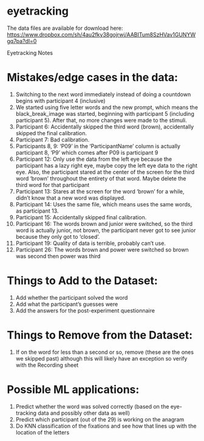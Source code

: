 # eyetracking

The data files are available for download here: 
https://www.dropbox.com/sh/4au2fky38gojrwj/AABITum8SzHVav1GUNYWgq7pa?dl=0


Eyetracking Notes

# Mistakes/edge cases in the data:
1. Switching to the next word immediately instead of doing a countdown begins with participant 4 (inclusive)
2. We started using five letter words and the new prompt, which means the  black_break_image was started, beginning with participant 5 (including participant 5). After that, no more changes were made to the stimuli.
3. Participant 6: Accidentally skipped the third word (brown), accidentally skipped the final calibration.
4. Participant 7: Bad calibration.
5. Participants 8, 9: ‘P09’ in the ‘ParticipantName’ column is actually participant 8, ‘P9’ which comes after P09 is participant 9
6. Participant 12: Only use the data from the left eye because the participant has a lazy right eye, maybe copy the left eye data to the right eye. Also, the participant stared at the center of the screen for the third word ‘brown’ throughout the entirety of that word. Maybe delete the third word for that participant
7. Participant 13: Stares at the screen for the word ‘brown’ for a while, didn’t know that a new word was displayed. 
8. Participant 14: Uses the same file, which means uses the same words, as participant 13. 
9. Participant 15: Accidentally skipped final calibration.
10. Participant 16: The words brown and junior were switched, so the third word is actually junior, not brown, the participant never got to see junior because they only got to ‘closed’. 
11. Participant 19: Quality of data is terrible, probably can’t use.
12. Participant 26: The words brown and power were switched so brown was second then power was third


# Things to Add to the Dataset:
1. Add whether the participant solved the word
2. Add what the participant’s guesses were
3. Add the answers for the post-experiment questionnaire

# Things to Remove from the Dataset:
1. If on the word for less than a second or so, remove (these are the ones we skipped past) although this will likely have an exception so verify with the Recording sheet

# Possible ML applications:
1. Predict whether the word was solved correctly (based on the eye-tracking data and possibly other data as well)
2. Predict which participant (out of the 29) is working on the anagram
3. Do KNN classification of the fixations and see how that lines up with the location of the letters

